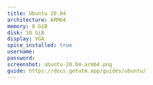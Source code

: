 ```yaml
---
title: Ubuntu 20.04
architecture: ARM64
memory: 8 GiB
disk: 10 GiB
display: VGA
spice_installed: true
username:
password:
screenshot: ubuntu-20.04-arm64.png
guide: https://docs.getutm.app/guides/ubuntu/
---
```

